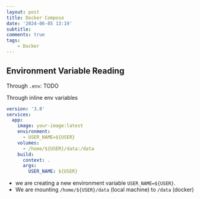 ```yaml
---
layout: post
title: Docker Compose
date: '2024-06-05 13:19'
subtitle: 
comments: true
tags:
    - Docker
---
```


## Environment Variable Reading

Through `.env`: TODO

Through inline env variables

```yaml
version: '3.8'
services:
  app:
    image: your-image:latest
    environment:
      - USER_NAME=${USER}
    volumes:
      - /home/${USER}/data:/data
    build:
      context: .
      args:
        USER_NAME: ${USER}
```

- we are creating a new environment variable `USER_NAME=${USER}`.
- We are mounting `/home/${USER}/data` (local machine) to `/data` (docker)
